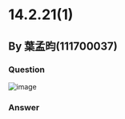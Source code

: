 # 14.2.21(1)

## By 葉孟昀(111700037)

### Question
![image](https://github.com/HWTeng-Course/202402-Statistics/assets/118964247/85268d39-95b9-4119-bf83-8e851c257f4e)

### Answer
